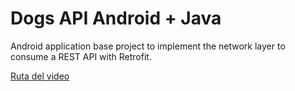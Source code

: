 # Dogs API Android + Java
Android application base project to implement the network layer to consume a REST API with Retrofit.

[Ruta del video](img/video.mp4)


